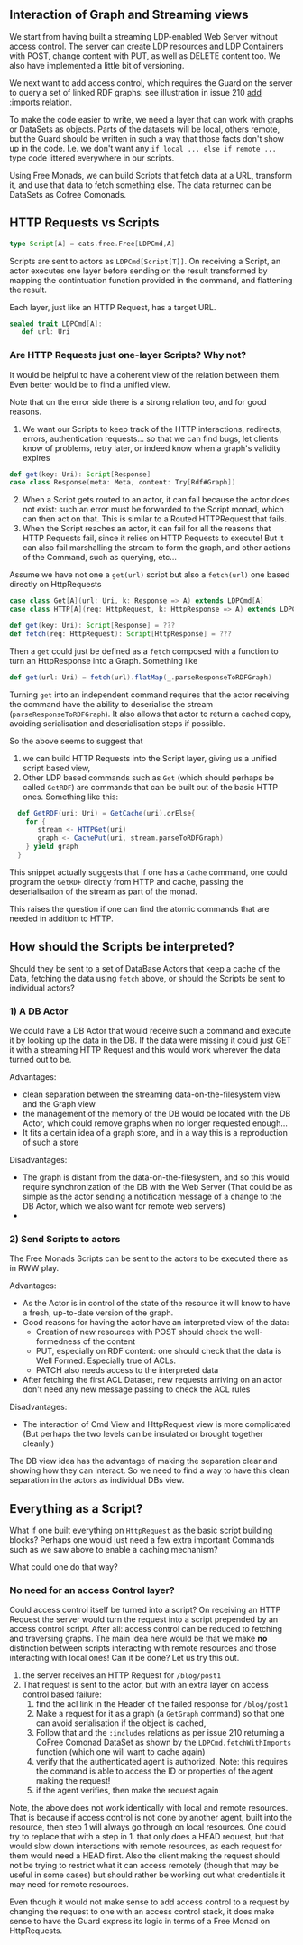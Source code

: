 ## Interaction of Graph and Streaming views

We start from having built a streaming LDP-enabled Web Server without access control.
The server can create LDP resources and LDP Containers with POST, change content with PUT, as well as DELETE content too. 
We also have implemented a little bit of versioning.

We next want to add access control, which requires the Guard on the server to query a set of linked RDF graphs: see illustration in issue 210 [add :imports relation](https://github.com/solid/authorization-panel/issues/210).

To make the code easier to write, we need a layer that can work with graphs or DataSets as objects.
Parts of the datasets will be local, others remote, but the Guard should be written in such a way that those facts don't show up in the code.
I.e. we don't want any `if local ... else if remote ...` type code littered everywhere in our scripts.

Using Free Monads, we can build Scripts that fetch data at a URL, transform it, and use that data to fetch something else. The data returned can be DataSets as Cofree Comonads.

## HTTP Requests vs Scripts 

```scala
type Script[A] = cats.free.Free[LDPCmd,A]
```

Scripts are sent to actors as `LDPCmd[Script[T]]`. 
On receiving a Script, an actor executes one layer before sending on the result transformed by mapping the contintuation function provided in the command, and flattening the result.

Each layer, just like an HTTP Request, has a target URL. 

```scala
sealed trait LDPCmd[A]:
   def url: Uri
```

### Are HTTP Requests just one-layer Scripts? Why not?

It would be helpful to have a coherent view of the relation between them. 
Even better would be to find a unified view.

Note that on the error side there is a strong relation too, and for good reasons.

1. We want our Scripts to keep track of the HTTP interactions, redirects, errors, authentication requests... so that we can find bugs, let clients know of problems, retry later, or indeed know when a graph's validity expires
```scala 
def get(key: Uri): Script[Response]
case class Response(meta: Meta, content: Try[Rdf#Graph])
```  
2. When a Script gets routed to an actor, it can fail because the actor does not exist: such an error must be forwarded to the Script monad, which can then act on that. 
This is similar to a Routed HTTPRequest that fails.
3. When the Script reaches an actor, it can fail for all the reasons that HTTP Requests fail, since it relies on HTTP Requests to execute! But it can also fail marshalling the stream to form the graph, and other actions of the Command, such as querying, etc...

Assume we have not one a  `get(url)` script but also a `fetch(url)` one based directly on HttpRequests

```scala
case class Get[A](url: Uri, k: Response => A) extends LDPCmd[A]
case class HTTP[A](req: HttpRequest, k: HttpResponse => A) extends LDPCmd[A]

def get(key: Uri): Script[Response] = ???
def fetch(req: HttpRequest): Script[HttpResponse] = ???
``` 

Then a `get` could just be defined as a `fetch` composed with a function to turn an HttpResponse into a Graph. Something like

```scala 
def get(url: Uri) = fetch(url).flatMap(_.parseResponseToRDFGraph)
``` 

Turning `get` into an independent command requires that the actor receiving the command have the ability to deserialise the stream (`parseResponseToRDFGraph`). 
It also allows that actor to return a cached copy, avoiding serialisation and deserialisation steps if possible.

So the above seems to suggest that

1. we can build HTTP Requests into the Script layer, giving us a unified script based view,
2. Other LDP based commands such as `Get` (which should perhaps be called `GetRDF`) are commands that can be built out of the basic HTTP ones. Something like this:
```scala
  def GetRDF(uri: Uri) = GetCache(uri).orElse{
    for { 
       stream <- HTTPGet(uri)
       graph <- CachePut(uri, stream.parseToRDFGraph)
    } yield graph
  }
```

This snippet actually suggests that if one has a `Cache` command, one could program the `GetRDF` directly from HTTP and cache, passing the deserialisation of the stream as part of the monad.

This raises the question if one can find the atomic commands that are needed in addition to HTTP.

## How should the Scripts be interpreted?

Should they be sent to a set of DataBase Actors that keep a cache of the Data, fetching the data using `fetch` above, or should the Scripts be sent to individual actors?

### 1) A DB Actor
 
   We could have a DB Actor that would receive such a command and execute it by looking up the data in the DB. 
If the data were missing it could just GET it with a streaming HTTP Request and this would work wherever the data turned out to be. 

Advantages:
  - clean separation between the streaming data-on-the-filesystem view and the Graph view
  - the management of the memory of the DB would be located with the DB Actor, which could remove graphs when no longer requested enough... 
  - It fits a certain idea of a graph store, and in a way this is a reproduction of such a store

Disadvantages:
  - The graph is distant from the data-on-the-filesystem, and so this would require synchronization of the DB with the Web Server
   (That could be as simple as the actor sending a notification message of a change to the DB Actor, which we also want for remote web servers) 
  - 

### 2) Send Scripts to actors

The Free Monads Scripts can be sent to the actors to be executed there as in RWW play.

Advantages:   
  - As the Actor is in control of the state of the resource it will know to have a fresh, up-to-date version of the graph. 
  - Good reasons for having the actor have an interpreted view of the data:
    * Creation of new resources with POST should check the well-formedness of the content
    * PUT, especially on RDF content: one should check that the data is Well Formed. Especially true of ACLs.
    * PATCH also needs access to the interpreted data
  - After fetching the first ACL Dataset, new requests arriving on an actor don't need any new message passing to check the ACL rules

Disadvantages:
  - The interaction of Cmd View and HttpRequest view is more complicated
    (But perhaps the two levels can be insulated or brought together cleanly.)

The DB view idea has the advantage of making the separation clear and showing how
they can interact. 
So we need to find a way to have this clean separation in the actors as individual DBs view.

## Everything as a Script?

What if one built everything on `HttpRequest` as the basic script building blocks?  Perhaps one would just need a few extra important Commands such as we saw above to enable a caching mechanism? 

What could one do that way?

### No need for an access Control layer?

Could access control itself be turned into a script?
On receiving an HTTP Request the server would turn the request into a script prepended by an access control script. 
After all: access control can be reduced to fetching and traversing graphs. 
The main idea here would be that we make **no** distinction between scripts interacting with remote resources and those interacting with local ones! Can it be done? 
Let us try this out.

1. the server receives an HTTP Request for `/blog/post1` 
2. That request is sent to the actor, but with an extra layer on access control based failure:
   1. find the acl link in the Header of the failed response for `/blog/post1` 
   2. Make a request for it as a graph (a `GetGraph` command) so that one can avoid serialisation if the object is cached,
   3. Follow that and the `:includes` relations as per issue 210 returning a CoFree Comonad DataSet as shown by the `LDPCmd.fetchWithImports` function (which one will want to cache again)
   4. verify that the authenticated agent is authorized. Note: this requires the command is able to access the ID or properties of the agent making the request!
   5. if the agent verifies, then make the request again
   
Note, the above does not work identically with local and remote resources.
That is because if access control is not done by another agent, built into the resource, then step 1 will always go through on local resources. One could try to replace that with a step in 1. that only does a HEAD request, but that would slow down interactions with remote resources, as each request for them would need a HEAD first. Also the client making the request should not be trying to restrict what it can access remotely (though that may be useful in some cases) but should rather be working out what credentials it may need for remote resources.
   
Even though it would not make sense to add access control to a request by changing the request to one with an access control stack, it does make sense to have the Guard express its logic in terms of a Free Monad on HttpRequests.
   

